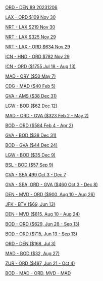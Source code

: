 
[ORD - DEN 89 20231206](https://www.google.com/travel/flights/booking?tfs=CBwQAhpAEgoyMDIzLTEyLTA2IiAKA09SRBIKMjAyMy0xMi0wNhoDREVOKgJVQTIEMjA2N2oHCAESA09SRHIHCAESA0RFTkABSAFwAYIBCwj___________8BmAEC&tfu=CmxDalJJZDBSNlpsYzJiamhhTkUxQlFsSk9VVUZDUnkwdExTMHRMUzB0ZEdkaVpHZ3hOVUZCUVVGQlIxWkVRbXh2UXpNeFJUSkJFZ1pWUVRJd05qY2FDZ2k2UlJBQ0dnTlZVMFE0SEhDNlJRPT0SAggBIgA&gl=US)

[LAX - ORD $109 Nov 30](https://www.google.com/travel/flights/booking?tfs=CBwQAhphEgoyMDIzLTExLTMwIh8KA0xBWBIKMjAyMy0xMS0zMBoDT1JEKgJBQTIDNjEzMg1TVEFSX0FMTElBTkNFMgdTS1lURUFNMghPTkVXT1JMRGoHCAESA0xBWHIHCAESA09SREABSAFwAYIBCwj___________8BmAEC&tfu=CmhDalJJV0U5MGJtd3lWVFZ2YkUxQlVrczBUWGRDUnkwdExTMHRMUzB0TFhSbmJYWXhPVUZCUVVGQlIxVmZaMWswU25WMlMyVkJFZ1ZCUVRZeE14b0tDSXBWRUFJYUExVlRSRGdjY0lwVhICCAEiAxIBMCoA&gl=US)

[NRT - LAX $219 Nov 30](https://www.google.com/travel/flights/booking?tfs=CBwQAhpDEgoyMDIzLTExLTMwIh4KA05SVBIKMjAyMy0xMS0zMBoDTEFYKgJaRzICMjRqDAgDEggvbS8wN2Rma3IHCAESA0xBWEABSAFwAYIBCwj___________8BmAEC&tfu=CmxDalJJVW5samJ6ZzVYMXA0VHpCQlQzbFpWV2RDUnkwdExTMHRMUzB0ZEdKaWFIQXlNa0ZCUVVGQlIxVmZaMVJKUmpCb2VrRkJFZ1JhUnpJMEdnc0k1cW9CRUFJYUExVlRSRGdjY09hcUFRPT0SAggBIgAqAA&gl=US)

[NRT - LAX $325 Nov 29](https://www.google.com/travel/flights/booking?tfs=CBwQAhpDEgoyMDIzLTExLTI5Ih4KA05SVBIKMjAyMy0xMS0yORoDTEFYKgJVQTICMzNqDAgDEggvbS8wN2Rma3IHCAESA0xBWEABSAFwAYIBCwj___________8BmAEC&tfu=CmxDalJJT0d4MFRqTnpTR3RMUVd0QlVqSlBXSGRDUnkwdExTMHRMUzB0ZEdkaVlYa3hOMEZCUVVGQlIxVmZaMUJyUm1SdGIydEJFZ1JWUVRNekdnc0kwLzBCRUFJYUExVlRSRGdjY05QOUFRPT0SAggBIgAqAA&gl=US)

[NRT - LAX - ORD $634 Nov 29](https://www.google.com/travel/flights/booking?tfs=CBwQAhplEgoyMDIzLTExLTI5Ih4KA05SVBIKMjAyMy0xMS0yORoDTEFYKgJVQTICMzMiIAoDTEFYEgoyMDIzLTExLTI5GgNPUkQqAlVBMgQxMDY5agwIAxIIL20vMDdkZmtyBwgBEgNPUkRAAUgBcAGCAQsI____________AZgBAg&tfu=CnRDalJJUzFab056Tk5kRVZmTkdOQlVqTXljbWRDUnkwdExTMHRMUzB0TFhSblltTnFOVUZCUVVGQlIxVmZaMGcwVDJ3elZsbEJFZ3RWUVRNemZGVkJNVEEyT1JvTENKTHZBeEFDR2dOVlUwUTRISENTN3dNPRICCAEiACoA&gl=US)

[ICN - HND - ORD $782 Nov 29](https://www.google.com/travel/flights/booking?tfs=CBwQAhpjEgoyMDIzLTExLTI5Ih4KA0dNUBIKMjAyMy0xMS0yORoDSE5EKgJKTDICOTAiHgoDSE5EEgoyMDIzLTExLTI5GgNPUkQqAkpMMgIxMGoMCAISCC9tLzBoc3FmcgcIARIDT1JEQAFIAXABggELCP___________wGYAQI&tfu=CnBDalJJYVVsalkwTjZiMmN0YkVGQlUzUnlWa0ZDUnkwdExTMHRMUzB0ZEdkaVpIQXhOa0ZCUVVGQlIxVmZaak5KUTFwa1F6UkJFZ2xLVERrd2ZFcE1NVEFhQ3dqMjRnUVFBaG9EVlZORU9CeHc5dUlFEgIIASIDEgEwKgA&gl=US)

[ICN - ORD ($1755 Jul 18 - Aug 13)](https://www.google.com/travel/flights/booking?tfs=CBwQAhpFEgoyMDI0LTA3LTE4Ih4KA0lDThIKMjAyNC0wNy0xOBoDT1JEKgJLRTICMzcoAGoMCAMSCC9tLzBoc3FmcgcIARIDT1JEGkUSCjIwMjQtMDgtMTMiHgoDT1JEEgoyMDI0LTA4LTEzGgNJQ04qAktFMgIzOCgAagcIARIDT1JEcgwIAxIIL20vMGhzcWZAAUgBcAGCAQsI____________AZgBAQ&tfu=CmxDalJJWTFWS05scFViVGhVVEZGQlFrRTNRWGRDUnkwdExTMHRMUzB0YjNsamFXMHhOVUZCUVVGQlIxVjJUVm8wUkhneE5UaEJFZ1JMUlRNNEdnc0l4ZG9LRUFJYUExVlRSRGdjY01YYUNnPT0SAggBIgAqAA)

[MAD - ORY ($50 May 7)](https://www.google.com/travel/flights/booking?tfs=CBwQAhpKEgoyMDI0LTA1LTA3IiAKA01BRBIKMjAyNC0wNS0wNxoDQ0RHKgJJQjIEMzQyMmoMCAMSCC9tLzA1Nl95cgwIAxIIL20vMDVxdGpAAUgBcAGCAQsI____________AZgBAg&tfu=CmxDalJJVjBGeVZWbGtabXhxWTBWQlExTnJURkZDUnkwdExTMHRMUzB0TFMxdmRYSnFORUZCUVVGQlIxVnVOaTF6VEcxTWMyVkJFZ1pKUWpNME1qSWFDZ2lUS0JBQ0dnTlZVMFE0SEhDVEtBPT0SAggBIgAqAggD)

[CDG - MAD ($40 Feb 5)](https://www.google.com/travel/flights/booking?tfs=CBwQAhpKEgoyMDI0LTAyLTA1IiAKA0NERxIKMjAyNC0wMi0wNRoDTUFEKgJVMjIENDU4MWoMCAMSCC9tLzA1cXRqcgwIAxIIL20vMDU2X3lAAUgBcAGCAQsI____________AZgBAg&tfu=CmxDalJJTm5JMFp6aHJSVnBTUkRCQlEzbHNPVUZDUnkwdExTMHRMUzB0TFc5NWJtTXlNRUZCUVVGQlIxVnVObkZSUlVVM2JHTkJFZ1pWTWpRMU9ERWFDZ2oxSGhBQ0dnTlZVMFE0SEhEMUhnPT0SAggBIgAqAggD)


[GVA - AMS ($38 Dec 31)](https://www.google.com/travel/flights/booking?tfs=CBwQAhpFEgoyMDIzLTEyLTMxIiAKA0dWQRIKMjAyMy0xMi0zMRoDQU1TKgJVMjIEMTUxN2oMCAMSCC9tLzAzOTAycgcIARIDQU1TQAFIAXABggELCP___________wGYAQI&tfu=CmxDalJJT1ZvelJVTkpabEpsUzFWQlRrWldVR2RDUnkwdExTMHRMUzB0ZDJWaWIzRXlNa0ZCUVVGQlIxVllNMEp2UjFSRWRIbEJFZ1pWTWpFMU1UY2FDZ2pqR3hBQ0dnTkZWVkk0SEhDMEhRPT0SAggBIgA)

[LGW - BOD ($62 Dec 12)](https://www.google.com/travel/flights/booking?tfs=CBwQAhpKEgoyMDIzLTEyLTEyIiAKA0xHVxIKMjAyMy0xMi0xMhoDQk9EKgJCQTIEMjU3MGoMCAMSCC9tLzA0anBscgwIAxIIL20vMDFiODVAAUgBcAGCAQsI____________AZgBAg&tfu=CmxDalJJYTJWcE1sUlRPSGg0VkZWQlRXeDNObWRDUnkwdExTMHRMUzB0TFhkbGMyb3pPVUZCUVVGQlIxVllNakl3UkZaalMwRkJFZ1pDUVRJMU56QWFDZ2lnTFJBQ0dnTkZWVkk0SEhEMEx3PT0SAggBIgA)

[MAD - ORD - GVA ($323 Feb 2 - May 2)](https://www.google.com/travel/flights/booking?tfs=CBwQAhpKEgoyMDI0LTAyLTAyIiAKA01BRBIKMjAyNC0wMi0wMhoDT1JEKgJJQjIENjI3NWoMCAMSCC9tLzA1Nl95cgwIAxIIL20vMDFfZDQabBIKMjAyNC0wNS0wMiIgCgNPUkQSCjIwMjQtMDUtMDIaA01BRCoCSUIyBDYyNzQiIAoDTUFEEgoyMDI0LTA1LTAzGgNHVkEqAklCMgQzNDgwagwIAxIIL20vMDFfZDRyDAgDEggvbS8wMzkwMkABSAFwAYIBCwj___________8BmAED&tfu=CnhDalJJYkV4U1pEUjRTbWgzU2tWQlJIQnZVMEZDUnkwdExTMHRMUzB0TFMxM1pXOTNNMEZCUVVGQlIxVkRPRmxWVEdKSVRYVkJFZzFKUWpZeU56UjhTVUl6TkRnd0dnc0lzZXdCRUFJYUEwVlZVamdjY043OUFRPT0SAggBIgMKATA)

[BOD - ORD ($584 Feb 4 - Apr 2)](https://www.google.com/travel/flights/booking?tfs=CBwQAhpnEgoyMDI0LTAyLTA0IiAKA0JPRBIKMjAyNC0wMi0wNBoDTUFEKgJJQjIEODY5NyIgCgNNQUQSCjIwMjQtMDItMDQaA09SRCoCSUIyBDYyNzVqBwgBEgNCT0RyDAgDEggvbS8wMV9kNBpnEgoyMDI0LTA0LTAyIiAKA09SRBIKMjAyNC0wNC0wMhoDTUFEKgJJQjIENjI3NCIgCgNNQUQSCjIwMjQtMDQtMDMaA0JPRCoCSUIyBDg2OThqDAgDEggvbS8wMV9kNHIHCAESA0JPREABSAFwAYIBCwj___________8BmAEB&tfu=CnhDalJJUlhaRFlYZHdaMDgwYVhOQlVFTmZkV2RDUnkwdExTMHRMUzB0TFc5MVltTjBPVUZCUVVGQlIxUjZaVVJWUVhGbFFrbEJFZzFKUWpZeU56UjhTVUk0TmprNEdnc0krdFlERUFJYUExVlRSRGdjY1ByV0F3PT0SAggBIgYKATAKATE)

[GVA - BOD ($38 Dec 31)](https://www.google.com/travel/flights/booking?tfs=CBwQAhpKEgoyMDIzLTEyLTMxIiAKA0dWQRIKMjAyMy0xMi0zMRoDQk9EKgJVMjIEMTMyM2oMCAMSCC9tLzAzOTAycgwIAxIIL20vMDFiODVAAUgBcAGCAQsI____________AZgBAg&tfu=CmxDalJJUlhvNVdFMVdWbXhqV2sxQlIxVnVNV2RDUnkwdExTMHRMUzB0TFc5MWNYTXhNRUZCUVVGQlIxUlhWMWRWVFdkUVVsZEJFZ1pWTWpFek1qTWFDZ2l4SFJBQ0dnTlZVMFE0SEhDeEhRPT0SAggBIgMKATA)


[BOD - GVA ($44 Dec 24)](https://www.google.com/travel/flights/booking?tfs=CBwQAhpKEgoyMDIzLTEyLTI0IiAKA0JPRBIKMjAyMy0xMi0yNBoDR1ZBKgJVMjIEMTMyMGoMCAMSCC9tLzAxYjg1cgwIAxIIL20vMDM5MDJAAUgBcAGCAQsI____________AZgBAg&tfu=CmxDalJJV0RGSU5ETlZabXhXWDBsQlJuaFRXbEZDUnkwdExTMHRMUzB0TFc5MVpYSXlNRUZCUVVGQlIxUlhWMDQwUm14YVYybEJFZ1pWTWpFek1qQWFDZ2ltSWhBQ0dnTlZVMFE0SEhDbUlnPT0SAggBIgMKATA)

[LGW - BOD ($35 Dec 9)](https://www.google.com/travel/flights/booking?tfs=CBwQAhpKEgoyMDIzLTEyLTA5IiAKA0xHVxIKMjAyMy0xMi0wORoDQk9EKgJVMjIEODM4MWoMCAMSCC9tLzA0anBscgwIAxIIL20vMDFiODVAAUgBcAGCAQsI____________AZgBAg&tfu=CmxDalJJTjFaRlFucEdjbXR0TmxWQlIweHliMEZDUnkwdExTMHRMUzB0TFc5MWRtMHhNa0ZCUVVGQlIxUlhWMmM0VFdwbk4xVkJFZ1pWTWpnek9ERWFDZ2psR3hBQ0dnTlZVMFE0SEhEbEd3PT0SAggBIgA)

[BSL - BOD ($57 Sep 9)](https://www.google.com/travel/flights/search?tfs=CBwQAhooEgoyMDIzLTA5LTA4agwIAxIIL20vMDFrNGZyDAgDEggvbS8wMWI4NUABSAFwAYIBCwj___________8BmAEC)

[GVA - SEA 499 Oct 3 - Dec 7](https://www.google.com/travel/flights/booking?tfs=CBwQAhp0EgoyMDIzLTEwLTAzIh8KA0dWQRIKMjAyMy0xMC0wMxoDTEhSKgJCQTIDNzI3Ih8KA0xIUhIKMjAyMy0xMC0wMxoDU0VBKgJBQTIDMTU1MghPTkVXT1JMRGoMCAMSCC9tLzAzOTAycgwIAxIIL20vMGQ5anIacxIKMjAyMy0xMi0wNyIeCgNTRUESCjIwMjMtMTItMDcaA0xIUioCQkEyAjUyIh8KA0xIUhIKMjAyMy0xMi0wOBoDR1ZBKgJCQTIDNzI2MghPTkVXT1JMRGoMCAMSCC9tLzBkOWpycgwIAxIIL20vMDM5MDJAAUgBcAGCAQsI____________AZgBAQ&tfu=CnRDalJJT1dOSE5EaDBUekpEZERoQlJGQk9RVkZDUnkwdExTMHRMUzB0ZVhOaVltZzBNRUZCUVVGQlIxTlBXVzg0VERKU1QwRkJFZ3BDUVRVeWZFSkJOekkyR2dzSWtJVURFQUlhQTFWVFJEZ2NjSkNGQXc9PRICCAEiAA)



[GVA - SEA, ORD - GVA ($460 Oct 3 - Dec 8)](https://www.google.com/travel/flights/booking?tfs=CBwQAhprEgoyMDIzLTEwLTAzIh8KA0dWQRIKMjAyMy0xMC0wMxoDTEhSKgJCQTIDNzIzIh4KA0xIUhIKMjAyMy0xMC0wMxoDU0VBKgJCQTICNTMoAWoMCAMSCC9tLzAzOTAycgwIAxIIL20vMGQ5anIaZRIKMjAyMy0xMi0wOCIfCgNPUkQSCjIwMjMtMTItMDgaA0xIUioCQkEyAzI5NCIfCgNMSFISCjIwMjMtMTItMDkaA0dWQSoCQkEyAzcyNmoHCAESA09SRHIMCAMSCC9tLzAzOTAyQAFIAXABggELCP___________wGYAQM&tfu=CnRDalJJUmkwd09EaGxMVEZUVkRoQlQzTnZaSGRDUnkwdExTMHRMUzB0TFMxMmRIWnNNVUZCUVVGQlIxTkhUSGxyVEhadVQwRkJFZ3RDUVRJNU5IeENRVGN5TmhvTENJam5BaEFDR2dOVlUwUTRISENJNXdJPRICCAEiAA)


[DEN - MVD - ORD ($900, Aug 10 - Aug 26)](https://www.google.com/travel/flights/booking?tfs=CBwQAhpgEgoyMDIzLTA4LTEwIh8KA0RFThIKMjAyMy0wOC0xMBoDUFRZKgJDTTIDNDc3Ih8KA1BUWRIKMjAyMy0wOC0xMRoDTVZEKgJDTTIDMTI1agcIARIDREVOcgcIARIDTVZEGj8SCjIwMjMtMDgtMjYiHwoDTVZEEgoyMDIzLTA4LTI2GgNQVFkqAkNNMgMzNjlqBwgBEgNNVkRyBwgBEgNQVFkaPxIKMjAyMy0wOC0yNiIfCgNQVFkSCjIwMjMtMDgtMjYaA09SRCoCQ00yAzIzNWoHCAESA1BUWXIHCAESA09SREABSAFwAYIBCwj___________8BmAED&tfu=CmxDalJJTXpWRVNtVmFWR2c1TUc5QlFsWkROV2RDUnkwdExTMHRMUzB0TFhaMGVXRXlNRUZCUVVGQlIxTkRaMXByVFhCUGVVRkJFZ1ZEVFRJek5Sb0xDUDY4QlJBQ0dnTlZVMFE0SEhEK3ZBVT0SAggBIiUKBVZZNHFzCgVWWTRxcwoGWldEdXliCgVWWTRxcwoGWldEdXli)

[JFK - BTV ($69, Jun 13)](https://www.google.com/travel/flights/search?tfs=CBwQAhopag0IAxIJL20vMDJfMjg2EgoyMDIzLTA2LTEzcgwIAxIIL20vMGhweXZwAYIBCwj___________8BQAFIAZgBAg&tfu=EgIIASI4CgZ6SjlQTWMKBnl6clp4ZgoGeXpyWnhmCgZ5enJaeGYKBnl6clp4ZgoGeXpyWnhmCgZ5enJaeGY)

[DEN - MVD ($815, Aug 10 - Aug 24)](https://www.google.com/travel/flights/search?tfs=CBwQAhojagcIARIDREVOEgoyMDIzLTA4LTEwcgwIAxIIL20vMDlqcDMaI2oMCAMSCC9tLzA5anAzEgoyMDIzLTA4LTI0cgcIARIDREVOcAGCAQsI____________AUABSAGYAQE&tfu=EgIIASIQCgZ5enJaeGYKBkRIa01JZA)

[BOD - ORD ($629, Jun 28 - Sep 13)](https://www.google.com/travel/flights/search?tfs=CBwQAhoeagcIARIDQk9EEgoyMDIzLTA2LTI4cgcIARIDTUFEGh5qBwgBEgNNQUQSCjIwMjMtMDYtMjlyBwgBEgNPUkQaHmoHCAESA09SRBIKMjAyMy0wOS0xM3IHCAESA0JPRHABggELCP___________wFAAUgBmAED&tfu=EgIIASIYCgZtVGVpaGUKBnNLRlh4ZgoGbjZqaDdj)

[BOD - ORD ($715, Jun 13 - Sep 13)](https://www.google.com/travel/flights/search?tfs=CBwQAhoeagcIARIDQk9EEgoyMDIzLTA2LTEzcgcIARIDTUFEGh5qBwgBEgNNQUQSCjIwMjMtMDYtMTRyBwgBEgNPUkQaHmoHCAESA09SRBIKMjAyMy0wOS0xM3IHCAESA0JPRHABggELCP___________wFAAUgBmAED&tfu=EgIIASIYCgZtVGVpaGUKBnNLRlh4ZgoGbjZqaDdj)

[ORD - DEN ($168, Jul 3)](https://www.google.com/travel/flights/search?tfs=CBwQAhokagcIARIDT1JEEgoyMDIzLTA3LTAzcgcIARIDREVOKAA6AkY5cAGCAQsI____________AUABSAGYAQI&tfu=EgIIASIA)

[MAD - BOD ($32, Aug 27)](https://www.google.com/travel/flights/search?tfs=CBwQAhojagwIAxIIL20vMDU2X3kSCjIwMjMtMDgtMjdyBwgBEgNCT0RwAYIBCwj___________8BQAFIAZgBAg&tfu=EgIIASIYCgZEanRzUWIKBkRqdHNRYgoGRGp0c1Fi)

[ZUR - ORD ($487, Jun 21 - Oct 4)](https://www.google.com/travel/flights/search?tfs=CBwQAhogagcIARIDWlJIEgoyMDIzLTA2LTIxcgcIARIDT1JEKAAaIGoHCAESA09SRBIKMjAyMy0xMC0wNHIHCAESA1pSSCgAcAGCAQsI____________AUABSAGYAQE&tfu=EgIIASInCgV2eGdYZwoGYUNOclRiCgZpNVNrR2YSBmFkOE1XZRIGYWQ4TVdl)

[BOD - MAD - ORD, MVD - MAD](https://www.google.com/travel/flights/search?tfs=CBwQAhoeagcIARIDQk9EEgoyMDIzLTA2LTI4cgcIARIDTUFEGh5qBwgBEgNNQUQSCjIwMjMtMDYtMjlyBwgBEgNPUkQaKGoMCAMSCC9tLzA5anAzEgoyMDIzLTA4LTI2cgwIAxIIL20vMDU2X3lwAYIBCwj___________8BQAFIAZgBAw&tfu=EgIIASJHCgZIUktramUKBlNQNElPZQoGSEd4OHhlCgVKZWlsWAoGSEd4OHhlCgZIR3g4eGUKBkhHeDh4ZQoGSEd4OHhlCgZIR3g4eGU)

